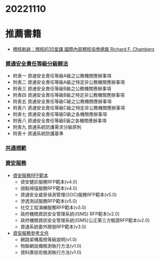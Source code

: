 # 20221110
# 推薦書籍
- [稽核軌跡：稽核的35堂課  國際內部稽核協會總裁 Richard F. Chambers](https://www.sanmin.com.tw/Product/index/005076150)

### [	資通安全責任等級分級辦法](https://law.moj.gov.tw/LawClass/LawAll.aspx?pcode=A0030304)
- 附表一 資通安全責任等級A級之公務機關應辦事項
- 附表二 資通安全責任等級A級之特定非公務機關應辦事項
- 附表三 資通安全責任等級B級之公務機關應辦事項
- 附表四 資通安全責任等級B級之特定非公務機關應辦事項
- 附表五 資通安全責任等級C級之公務機關應辦事項
- 附表六 資通安全責任等級C級之特定非公務機關應辦事項
- 附表七 資通安全責任等級D級之各機關應辦事項
- 附表八 資通安全責任等級E級之各機關應辦事項
- 附表九 資通系統防護需求分級原則
- 附表十 資通系統防護基準


### [共通規範](https://www.nccst.nat.gov.tw/CommonSpecification?lang=zh)

### [資安服務](https://www.nccst.nat.gov.tw/SecurityRFP?lang=zh)
- [資安服務RFP範本](https://www.nccst.nat.gov.tw/SecurityRFP?lang=zh)
  - 資安健診服務RFP範本(v4.0)
  - 弱點掃描服務RFP範本(v4.0)
  - 資通安全威脅偵測管理(SOC)服務RFP範本(v5.0)
  - 滲透測試服務RFP範本(v5.0)
  - 社交工程演練服務RFP範本(v3.0)
  - 政府機關資訊安全管理系統(ISMS) RFP範本(v2.0)
  - 政府機關資訊安全管理系統(ISMS)公正第三方驗證RFP範本(v2.0)
  - 資通系統委外開發RFP範本(v3.0)
- [資安服務參考文件](https://www.nccst.nat.gov.tw/SecurityRFP?lang=zh) 
  - 網路架構風險等級說明(v1.0)
  - 物聯網設備檢測執行方法(v1.0)
  - 資料庫技術檢測執行方法(v1.0) 

